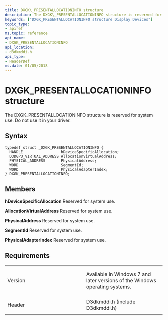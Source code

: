 ```yaml
---
title: DXGK\_PRESENTALLOCATIONINFO structure
description: The DXGK\_PRESENTALLOCATIONINFO structure is reserved for system use. Do not use it in your driver.
keywords: ["DXGK_PRESENTALLOCATIONINFO structure Display Devices"]
topic_type:
- apiref
ms.topic: reference
api_name:
- DXGK_PRESENTALLOCATIONINFO
api_location:
- d3dkmddi.h
api_type:
- HeaderDef
ms.date: 01/05/2018
---
```


# DXGK\_PRESENTALLOCATIONINFO structure


The DXGK\_PRESENTALLOCATIONINFO structure is reserved for system use. Do not use it in your driver.

## Syntax

```ManagedCPlusPlus
typedef struct _DXGK_PRESENTALLOCATIONINFO {
  HANDLE                 hDeviceSpecificAllocation;
  D3DGPU_VIRTUAL_ADDRESS AllocationVirtualAddress;
  PHYSICAL_ADDRESS       PhysicalAddress;
  WORD                   SegmentId;
  WORD                   PhysicalAdapterIndex;
} DXGK_PRESENTALLOCATIONINFO;
```

## Members

**hDeviceSpecificAllocation**
Reserved for system use.

**AllocationVirtualAddress**
Reserved for system use.

**PhysicalAddress**
Reserved for system use.

**SegmentId**
Reserved for system use.

**PhysicalAdapterIndex**
Reserved for system use.

## Requirements

<table>
<colgroup>
<col width="50%" />
<col width="50%" />
</colgroup>
<tbody>
<tr class="odd">
<td align="left"><p>Version</p></td>
<td align="left"><p>Available in Windows 7 and later versions of the Windows operating systems.</p></td>
</tr>
<tr class="even">
<td align="left"><p>Header</p></td>
<td align="left">D3dkmddi.h (include D3dkmddi.h)</td>
</tr>
</tbody>
</table>

 

 





